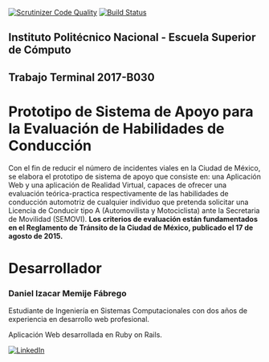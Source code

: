 [![Scrutinizer Code Quality](https://scrutinizer-ci.com/g/Memije/drivify/badges/quality-score.png?b=master)](https://scrutinizer-ci.com/g/Memije/drivify/?branch=master)
[![Build Status](https://travis-ci.org/Memije/drivify.svg?branch=master)](https://travis-ci.org/Memije/drivify)

Instituto Politécnico Nacional - Escuela Superior de Cómputo
------------------------------------------------------------

Trabajo Terminal 2017-B030
--------------------------

Prototipo de Sistema de Apoyo para la Evaluación de Habilidades de Conducción
=============================================================================

Con el fin de reducir el número de incidentes viales en la Ciudad de México, se elabora el prototipo de sistema de apoyo que consiste en: una Aplicación Web y una aplicación de Realidad Virtual, capaces de ofrecer una evaluación teórica-practica respectivamente de las habilidades de conducción automotriz de cualquier individuo que pretenda solicitar una Licencia de Conducir tipo A (Automovilista y Motociclista) ante la Secretaria de Movilidad (SEMOVI). **Los criterios de evaluación están fundamentados en el Reglamento de Tránsito de la Ciudad de México, publicado el 17 de agosto de 2015.**

Desarrollador
=============

### Daniel Izacar Memije Fábrego

Estudiante de Ingeniería en Sistemas Computacionales con dos años de experiencia en desarrollo web profesional.

Aplicación Web desarrollada en Ruby on Rails.

[![LinkedIn](https://image.ibb.co/mCKGE7/linkedin_button_1.png)](https://www.linkedin.com/in/daniel-izacar-memije-f%C3%A1brego-24113b15b/)
